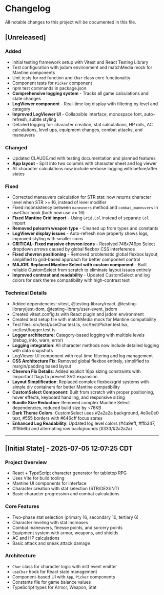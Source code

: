# Changelog

All notable changes to this project will be documented in this file.

## [Unreleased]

### Added
- Initial testing framework setup with Vitest and React Testing Library
- Test configuration with jsdom environment and matchMedia mock for Mantine components
- Unit tests for `mod` function and `Char` class core functionality
- Component tests for `Picker` component
- npm test commands in package.json
- **Comprehensive logging system** - Tracks all game calculations and state changes
- **LogViewer component** - Real-time log display with filtering by level and category
- **Improved LogViewer UI** - Collapsible interface, monospace font, auto-refresh, subtle styling
- Detailed logging for: character creation, stat calculations, HP rolls, AC calculations, level ups, equipment changes, combat attacks, and maneuvers

### Changed
- Updated CLAUDE.md with testing documentation and planned features
- **App layout** - Split into two columns with character sheet and log viewer
- All character calculations now include verbose logging with before/after states

### Fixed
- Corrected maneuvers calculation for STR stat: now returns character level when STR >= 16, instead of level modifier
- Fixed inconsistency between `maneuvers` method and `combat_maneuvers` in useChar hook (both now use >= 16)
- **Fixed Mantine Grid import** - Using `Grid.Col` instead of separate `Col` import
- **Removed polearm weapon type** - Cleaned up from types and constants
- **LogViewer display issues** - Auto-refresh now properly shows logs, improved styling with smaller icons
- **CRITICAL: Fixed massive chevron icons** - Resolved 746x749px Select dropdown arrows caused by global flexbox CSS interference
- **Fixed chevron positioning** - Removed problematic global flexbox layout, simplified to grid-based approach for better component control
- **MAJOR: Replaced Mantine Select with custom component** - Built reliable CustomSelect from scratch to eliminate layout issues entirely
- **Improved contrast and readability** - Updated CustomSelect and log colors for dark theme compatibility with high-contrast text

### Technical Details
- Added dependencies: vitest, @testing-library/react, @testing-library/jest-dom, @testing-library/user-event, jsdom
- Created vitest.config.ts with React plugin and jsdom environment
- Created test setup file with matchMedia mock for Mantine compatibility
- Test files: src/test/useChar.test.ts, src/test/Picker.test.tsx, src/test/logger.test.ts
- **Logger architecture**: Category-based logging with multiple levels (debug, info, warn, error)
- **Logging integration**: All character methods now include detailed logging with data snapshots
- LogViewer UI component with real-time filtering and log management
- **CSS Architecture Fix**: Removed global flexbox entirely, simplified to margin/padding based layout
- **Chevron Fix Details**: Added explicit 16px sizing constraints with !important flags to prevent SVG expansion
- **Layout Simplification**: Replaced complex flexbox/grid systems with simple div containers for better Mantine compatibility
- **CustomSelect Component**: Built from scratch with proper positioning, hover effects, keyboard handling, and responsive sizing
- **Bundle Size Reduction**: Removed complex Mantine Select dependencies, reduced build size by ~76KB
- **Dark Theme Colors**: CustomSelect uses #2a2a2a background, #e0e0e0 text, #555 borders with #646cff focus states
- **Enhanced Log Readability**: Updated log level colors (#4a9eff, #ffb347, #ff6b6b) and alternating row backgrounds (#333/#2a2a2a)

---

## [Initial State] - 2025-07-05 12:07:25 CDT

### Project Overview
- React + TypeScript character generator for tabletop RPG
- Uses Vite for build tooling
- Mantine UI components for interface
- Character creation with stat selection (STR/DEX/INT)
- Basic character progression and combat calculations

### Core Features
- Two-phase stat selection (primary 16, secondary 10, tertiary 6)
- Character leveling with stat increases
- Combat maneuvers, finesse points, and sorcery points
- Equipment system with armor, weapons, and shields
- AC and HP calculations
- Basic attack and sneak attack damage

### Architecture
- `Char` class for character logic with mitt event emitter
- `useChar` hook for React state management
- Component-based UI with `App`, `Picker` components
- Constants file for game balance values
- TypeScript types for Armor, Weapon, Stat